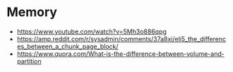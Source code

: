 # Memory

- https://www.youtube.com/watch?v=5Mh3o886qpg
- https://amp.reddit.com/r/sysadmin/comments/37a8xi/eli5_the_differences_between_a_chunk_page_block/
- https://www.quora.com/What-is-the-difference-between-volume-and-partition
